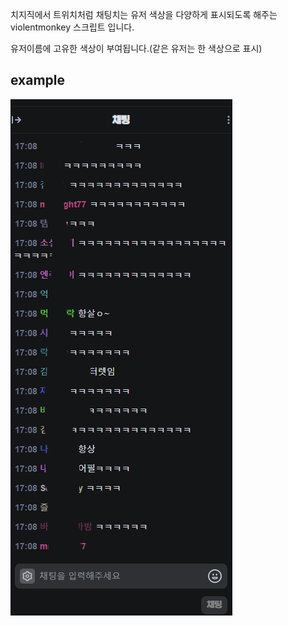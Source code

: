 치지직에서 트위치처럼 채팅치는 유저 색상을 다양하게 표시되도록 해주는 violentmonkey 스크립트 입니다.

유저이름에 고유한 색상이 부여됩니다.(같은 유저는 한 색상으로 표시)

## example

![ex_screenshot](chat.png)
